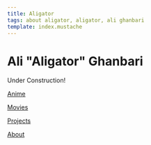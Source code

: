 ```yaml
---
title: Aligator
tags: about aligator, aligator, ali ghanbari
template: index.mustache
---
```


# Ali "Aligator" Ghanbari
<p class="uk-text-danger">Under Construction!</p>

[Anime](/anime.html)

[Movies](/movies.html)

[Projects](/projects.html)

[About](/about.html)